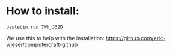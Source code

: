 # How to install:

`pastebin run 7WhjJ32D`

We use this to help with the installation:
https://github.com/eric-wieser/computercraft-github



